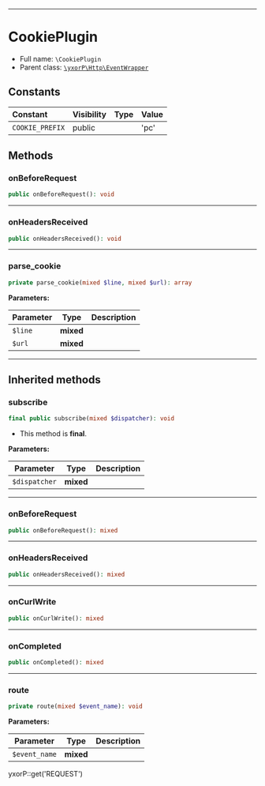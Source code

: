 ***

# CookiePlugin

* Full name: `\CookiePlugin`
* Parent class: [`\yxorP\Http\EventWrapper`](./yxorP/Http/EventWrapper.md)

## Constants

| Constant | Visibility | Type | Value |
|:---------|:-----------|:-----|:------|
|`COOKIE_PREFIX`|public| |&#039;pc&#039;|

## Methods

### onBeforeRequest

```php
public onBeforeRequest(): void
```

***

### onHeadersReceived

```php
public onHeadersReceived(): void
```

***

### parse_cookie

```php
private parse_cookie(mixed $line, mixed $url): array
```

**Parameters:**

| Parameter | Type | Description |
|-----------|------|-------------|
| `$line` | **mixed** |  |
| `$url` | **mixed** |  |

***

## Inherited methods

### subscribe

```php
final public subscribe(mixed $dispatcher): void
```

* This method is **final**.

**Parameters:**

| Parameter | Type | Description |
|-----------|------|-------------|
| `$dispatcher` | **mixed** |  |

***

### onBeforeRequest

```php
public onBeforeRequest(): mixed
```

***

### onHeadersReceived

```php
public onHeadersReceived(): mixed
```

***

### onCurlWrite

```php
public onCurlWrite(): mixed
```

***

### onCompleted

```php
public onCompleted(): mixed
```

***

### route

```php
private route(mixed $event_name): void
```

**Parameters:**

| Parameter | Type | Description |
|-----------|------|-------------|
| `$event_name` | **mixed** |  |

yxorP::get('REQUEST')
